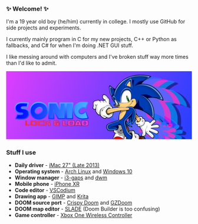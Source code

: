 ### ✨ Welcome! ✨
I'm a 19 year old boy (he/him) currently in college. I mostly use GitHub for side projects and experiments.

I currently mainly program in C for my new projects, C++ or Python as fallbacks, and C# for when I'm doing .NET GUI stuff.

I like messing around with computers and I've broken stuff way more times than I'd like to admit.

[![Sonic: Lock & Load](https://github.com/That1M8Head/That1M8Head/raw/main/lock-and-load-banner.png "Sonic: Lock & Load")](https://github.com/That1M8Head/Sonic-LockandLoad)

### Stuff I use

- **Daily driver** - [iMac 27" (Late 2013)](https://support.apple.com/kb/sp688?locale=en_GB)
- **Operating system** - [Arch Linux](https://archlinux.org) and [Windows 10](https://www.microsoft.com/en-gb/windows/)
- **Window manager** - [i3-gaps](https://github.com/Airblader/i3) and [dwm](https://dwm.suckless.org)
- **Mobile phone** - [iPhone XR](https://www.apple.com/iphone-xr/specs/)
- **Code editor** - [VSCodium](https://github.com/vscodium/vscodium/)
- **Drawing app** - [GIMP](https://www.gimp.org/) and [Krita](https://krita.org)
- **DOOM source port** - [Crispy Doom](https://www.chocolate-doom.org/wiki/index.php/Crispy_Doom) and [GZDoom](https://zdoom.org/index)
- **DOOM map editor** - [SLADE](https://slade.mancubus.net/) (Doom Builder is too confusing)
- **Game controller** - [Xbox One Wireless Controller](https://www.xbox.com/en-GB/accessories/controllers/blue-wireless-controller)

